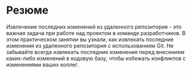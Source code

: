 # Резюме

Извлечение последних изменений из удаленного репозитория - это важная задача при работе над проектом в команде разработчиков. В этом практическом занятии вы узнали, как извлекать последние изменения из удаленного репозитория с использованием Git. Не забывайте всегда извлекать последние изменения перед внесением каких-либо изменений в кодовую базу, чтобы избежать конфликтов с изменениями ваших коллег.
